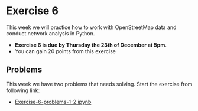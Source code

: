 # Exercise 6

This week we will practice how to work with OpenStreetMap data and conduct network analysis in Python.

- **Exercise 6 is due by Thursday the 23th of December at 5pm**.
- You can gain 20 points from this exercise

## Problems

This week we have two problems that needs solving. Start the exercise from following link:

 - [Exercise-6-problems-1-2.ipynb](Exercise-6-problems-1-2.ipynb)
